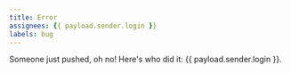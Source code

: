 ```yaml
---
title: Error
assignees: {{ payload.sender.login }}
labels: bug
---
```

Someone just pushed, oh no! Here's who did it: {{ payload.sender.login }}.